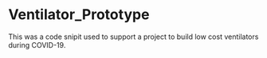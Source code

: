 # Ventilator_Prototype
This was a code snipit used to support a project to build low cost ventilators during COVID-19.
